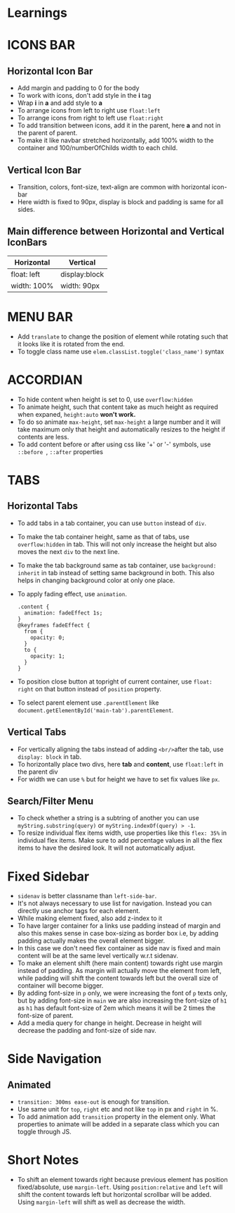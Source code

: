 # Learnings

# ICONS BAR

## Horizontal Icon Bar

- Add margin and padding to 0 for the body
- To work with icons, don't add style in the **i** tag
- Wrap **i** in **a** and add style to **a**
- To arrange icons from left to right use `float:left`
- To arrange icons from right to left use `float:right`
- To add transition between icons, add it in the parent, here **a** and not in the parent of parent.
- To make it like navbar stretched horizontally, add 100% width to the container and 100/numberOfChilds width to each child.

## Vertical Icon Bar

- Transition, colors, font-size, text-align are common with horizontal icon-bar
- Here width is fixed to 90px, display is block and padding is same for all sides.

## Main difference between Horizontal and Vertical IconBars

| Horizontal  | Vertical      |
| ----------- | ------------- |
| float: left | display:block |
| width: 100% | width: 90px   |

# MENU BAR

- Add `translate` to change the position of element while rotating such that it looks like it is rotated from the end.
- To toggle class name use `elem.classList.toggle('class_name')` syntax

# ACCORDIAN

- To hide content when height is set to 0, use `overflow:hidden`
- To animate height, such that content take as much height as required when expaned, `height:auto` **won't work.**
- To do so animate `max-height`, set `max-height` a large number and it will take maximum only that height and automatically resizes to the height if contents are less.
- To add content before or after using css like '+' or '-' symbols, use `::before `, `::after` properties

# TABS

## Horizontal Tabs

- To add tabs in a tab container, you can use `button` instead of `div`.
- To make the tab container height, same as that of tabs, use `overflow:hidden` in tab. This will not only increase the height but also moves the next `div` to the next line.
- To make the tab background same as tab container, use `background: inherit` in tab instead of setting same background in both. This also helps in changing background color at only one place.
- To apply fading effect, use `animation`.

  ```
  .content {
    animation: fadeEffect 1s;
  }
  @keyframes fadeEffect {
    from {
      opacity: 0;
    }
    to {
      opacity: 1;
    }
  }
  ```

- To position close button at topright of current container, use `float: right` on that button instead of `position` property.
- To select parent element use `.parentElement` like `document.getElementById('main-tab').parentElement`.

## Vertical Tabs

- For vertically aligning the tabs instead of adding `<br/>`after the tab, use `display: block` in tab.
- To horizontally place two divs, here **tab** and **content**, use `float:left` in the parent div
- For width we can use `%` but for height we have to set fix values like `px`.

## Search/Filter Menu

- To check whether a string is a subtring of another you can use `myString.substring(query)` or `myString.indexOf(query) > -1`.
- To resize individual flex items width, use properties like this `flex: 35%` in individual flex items. Make sure to add percentage values in all the flex items to have the desired look. It will not automatically adjust.

# Fixed Sidebar

- `sidenav` is better classname than `left-side-bar`.
- It's not always necessary to use list for navigation. Instead you can directly use anchor tags for each element.
- While making element fixed, also add z-index to it
- To have larger container for a links use padding instead of margin and also this makes sense in case box-sizing as border box i.e, by adding padding actually makes the overall element bigger.
- In this case we don't need flex container as side nav is fixed and main content will be at the same level vertically w.r.t sidenav.
- To make an element shift (here main content) towards right use margin instead of padding. As margin will actually move the element from left, while padding will shift the content towards left but the overall size of container will become bigger.
- By adding font-size in `p` only, we were increasing the font of `p` texts only, but by adding font-size in `main` we are also increasing the font-size of `h1` as `h1` has default font-size of 2em which means it will be 2 times the font-size of parent.
- Add a media query for change in height. Decrease in height will decrease the padding and font-size of side nav.

# Side Navigation

## Animated

- `transition: 300ms ease-out` is enough for transition.
- Use same unit for `top`, `right` etc and not like `top` in px and `right` in %.
- To add animation add `transition` property in the element only. What properties to animate will be added in a separate class which you can toggle through JS.

# Short Notes

- To shift an element towards right because previous element has position fixed/absolute, use `margin-left`. Using `position:relative` and `left` will shift the content towards left but horizontal scrollbar will be added. Using `margin-left` will shift as well as decrease the width.
